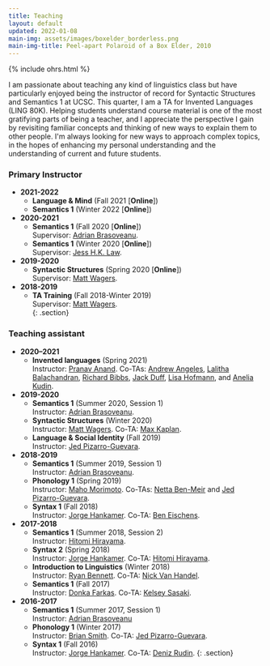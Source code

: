 ```yaml
---
title: Teaching
layout: default
updated: 2022-01-08
main-img: assets/images/boxelder_borderless.png
main-img-title: Peel-apart Polaroid of a Box Elder, 2010
---
```


{% include ohrs.html %}

I am passionate about teaching any kind of linguistics class but have particularly enjoyed being the instructor of record for Syntactic Structures and Semantics 1 at UCSC. This quarter, I am a TA for Invented Languages (LING 80K). Helping students understand course material is one of the most gratifying parts of being a teacher, and I appreciate the perspective I gain by revisiting familiar concepts and thinking of new ways to explain them to other people. I'm always looking for new ways to approach complex topics, in the hopes of enhancing my personal understanding and the understanding of current and future students.

### Primary Instructor
- **2021-2022**
    - **Language & Mind** (Fall 2021 [**Online**])
    - **Semantics 1** (Winter 2022 [**Online**])
- **2020-2021**
	- **Semantics 1** (Fall 2020 [**Online**])  
    Supervisor: [Adrian Brasoveanu](https://people.ucsc.edu/~abrsvn).  
	- **Semantics 1** (Winter 2020 [**Online**])  
    Supervisor: [Jess H.K. Law](https://people.ucsc.edu/~jlaw5/).  
- **2019-2020**
    - **Syntactic Structures** (Spring 2020 [**Online**])  
    Supervisor: [Matt Wagers](https://people.ucsc.edu/~mwagers).  
- **2018-2019**
    - **TA Training** (Fall 2018-Winter 2019)  
    Supervisor: [Matt Wagers](https://people.ucsc.edu/~mwagers).  
{: .section}

### Teaching assistant
- **2020–2021**
	- **Invented languages** (Spring 2021)  
	Instructor: [Pranav Anand](https://people.ucsc.edu/~panand). Co-TAs: [Andrew Angeles](https://people.ucsc.edu/~aeangele), [Lalitha Balachandran](https://people.ucsc.edu/~lbalacha), [Richard Bibbs](https://people.ucsc.edu/~rbibbs), [Jack Duff](https://people.ucsc.edu/~jduff), [Lisa Hofmann](https://people.ucsc.edu/~lihofman), and [Anelia Kudin](https://people.ucsc.edu/~akudin).
- **2019-2020**
	- **Semantics 1** (Summer 2020, Session 1)  
    Instructor: [Adrian Brasoveanu](https://people.ucsc.edu/~abrsvn).
    - **Syntactic Structures** (Winter 2020)  
    Instructor: [Matt Wagers](https://people.ucsc.edu/~mwagers). Co-TA: [Max Kaplan](https://people.ucsc.edu/~mkaplan2).
    - **Language & Social Identity** (Fall 2019)  
    Instructor: [Jed Pizarro-Guevara](https://people.ucsc.edu/~jpguevar).
- **2018-2019**
    - **Semantics 1** (Summer 2019, Session 1)  
    Instructor: [Adrian Brasoveanu](https://people.ucsc.edu/~abrsvn).
    - **Phonology 1** (Spring 2019)  
    Instructor: [Maho Morimoto](https://people.ucsc.edu/~mamorimo). Co-TAs: [Netta Ben-Meir](https://people.ucsc.edu/~nbenmeir) and [Jed Pizarro-Guevara](https://people.ucsc.edu/~jpguevar).
    - **Syntax 1** (Fall 2018)  
    Instructor: [Jorge Hankamer](http://babel.ucsc.edu/~hank). Co-TA: [Ben Eischens](https://people.ucsc.edu/~beischen).
- **2017-2018**
    - **Semantics 1** (Summer 2018, Session 2)  
    Instructor: [Hitomi Hirayama](https://hhirayam.wordpress.com).
    - **Syntax 2** (Spring 2018)  
    Instructor: [Jorge Hankamer](http://babel.ucsc.edu/~hank). Co-TA: [Hitomi Hirayama](https://hhirayam.wordpress.com).
    - **Introduction to Linguistics** (Winter 2018)  
    Instructor: [Ryan Bennett](https://people.ucsc.edu/~rbennett). Co-TA: [Nick Van Handel](https://people.ucsc.edu/~nvanhand).
    - **Semantics 1** (Fall 2017)  
    Instructor: [Donka Farkas](https://people.ucsc.edu/~farkas). Co-TA: [Kelsey Sasaki](https://people.ucsc.edu/~kmsasaki).
- **2016-2017**
    - **Semantics 1** (Summer 2017, Session 1)  
    Instructor: [Adrian Brasoveanu](https://people.ucsc.edu/~absrvn)
    - **Phonology 1** (Winter 2017)  
    Instructor: [Brian Smith](https://brianwilliamsmith.github.io). Co-TA: [Jed Pizarro-Guevara](https://people.ucsc.edu/~jpguevar/).
    - **Syntax 1** (Fall 2016)  
    Instructor: [Jorge Hankamer](http://babel.ucsc.edu/~hank). Co-TA: [Deniz Rudin](https://denizrudin.github.io).
{: .section}
